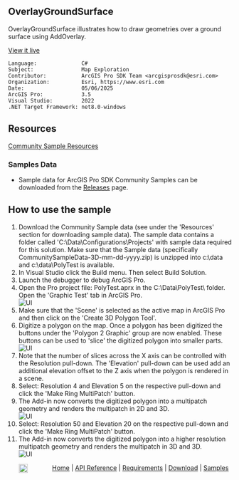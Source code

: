 ## OverlayGroundSurface

<!-- TODO: Write a brief abstract explaining this sample -->
OverlayGroundSurface illustrates how to draw geometries over a ground surface using AddOverlay.    
  


<a href="https://pro.arcgis.com/en/pro-app/sdk/" target="_blank">View it live</a>

<!-- TODO: Fill this section below with metadata about this sample-->
```
Language:              C#
Subject:               Map Exploration
Contributor:           ArcGIS Pro SDK Team <arcgisprosdk@esri.com>
Organization:          Esri, https://www.esri.com
Date:                  05/06/2025
ArcGIS Pro:            3.5
Visual Studio:         2022
.NET Target Framework: net8.0-windows
```

## Resources

[Community Sample Resources](https://github.com/Esri/arcgis-pro-sdk-community-samples#resources)

### Samples Data

* Sample data for ArcGIS Pro SDK Community Samples can be downloaded from the [Releases](https://github.com/Esri/arcgis-pro-sdk-community-samples/releases) page.  

## How to use the sample
<!-- TODO: Explain how this sample can be used. To use images in this section, create the image file in your sample project's screenshots folder. Use relative url to link to this image using this syntax: ![My sample Image](FacePage/SampleImage.png) -->
1. Download the Community Sample data (see under the 'Resources' section for downloading sample data).  The sample data contains a folder called 'C:\Data\Configurations\Projects' with sample data required for this solution.  Make sure that the Sample data (specifically CommunitySampleData-3D-mm-dd-yyyy.zip) is unzipped into c:\data and c:\data\PolyTest is available.
2. In Visual Studio click the Build menu. Then select Build Solution.  
3. Launch the debugger to debug ArcGIS Pro.  
4. Open the Pro project file: PolyTest.aprx in the C:\Data\PolyTest\ folder.  Open the 'Graphic Test' tab in ArcGIS Pro.  
![UI](Screenshots/Screen1.png)  
5. Make sure that the 'Scene' is selected as the active map in ArcGIS Pro and then click on the 'Create 3D Polygon Tool'.  
6. Digitize a polygon on the map.  Once a polygon has been digitized the buttons under the 'Polygon 2 Graphic' group are now enabled.  These buttons can be used to 'slice' the digitized polygon into smaller parts.  
![UI](Screenshots/Screen2.png)  
7. Note that the number of slices across the X axis can be controlled with the Resolution pull-down.  The 'Elevation' pull-down can be used add an additional elevation offset to the Z axis when the polygon is rendered in a scene.  
8. Select: Resolution 4 and Elevation 5 on the respective pull-down and click the 'Make Ring MultiPatch' button.  
9. The Add-in now converts the digitized polygon into a multipatch geometry and renders the multipatch in 2D and 3D.  
![UI](Screenshots/Screen3.png)  
10. Select: Resolution 50 and Elevation 20 on the respective pull-down and click the 'Make Ring MultiPatch' button.  
11. The Add-in now converts the digitized polygon into a higher resolution multipatch geometry and renders the multipatch in 3D and 3D.  
![UI](Screenshots/Screen4.png)  
  

<!-- End -->

&nbsp;&nbsp;&nbsp;&nbsp;&nbsp;&nbsp;<img src="https://esri.github.io/arcgis-pro-sdk/images/ArcGISPro.png"  alt="ArcGIS Pro SDK for Microsoft .NET Framework" height = "20" width = "20" align="top"  >
&nbsp;&nbsp;&nbsp;&nbsp;&nbsp;&nbsp;&nbsp;&nbsp;&nbsp;&nbsp;&nbsp;&nbsp;
[Home](https://github.com/Esri/arcgis-pro-sdk/wiki) | <a href="https://pro.arcgis.com/en/pro-app/latest/sdk/api-reference" target="_blank">API Reference</a> | [Requirements](https://github.com/Esri/arcgis-pro-sdk/wiki#requirements) | [Download](https://github.com/Esri/arcgis-pro-sdk/wiki#installing-arcgis-pro-sdk-for-net) | <a href="https://github.com/esri/arcgis-pro-sdk-community-samples" target="_blank">Samples</a>
